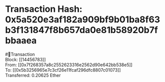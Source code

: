 
Transaction Hash: 0x5a520e3af182a909bf9b01ba8f63b3f131847f8b657da0e81b58920b7fbbaaea
====================================================================================
  
#💸Transaction  
Block: [[14456783]]  
From: [[0x7f268357a8c2552623316e2562d90e642bb538e5]]  
To: [[0x5b3256965e7c3cf26e11fcaf296dfc8807c01073]]  
Transferred: 0.20625 Ether